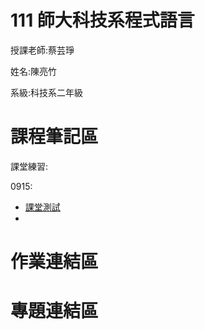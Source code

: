 # 111 師大科技系程式語言

授課老師:蔡芸琤

姓名:陳亮竹

系級:科技系二年級

# 課程筆記區

課堂練習:
 
 0915:
 - [課堂測試](https://github.com/awchu0323/PL/blob/main/0915%E8%A9%A6.ipynb)
 - 

# 作業連結區

# 專題連結區
